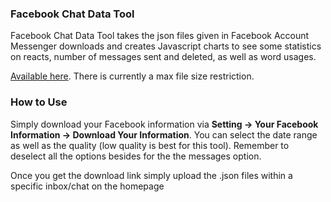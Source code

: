 ### Facebook Chat Data Tool

Facebook Chat Data Tool takes the json files given in Facebook Account Messenger downloads and creates Javascript charts to see some statistics on reacts, number of messages sent and deleted, as well as word usages.

[Available here](https://facebook-chat-data-tool.heroku.com). There is currently a max file size restriction.

### How to Use
Simply download your Facebook information via **Setting -> Your Facebook Information -> Download Your Information**. You can select the date range as well as the quality (low quality is best for this tool). Remember to deselect all the options besides for the the messages option.

Once you get the download link simply upload the .json files within a specific inbox/chat on the homepage 
